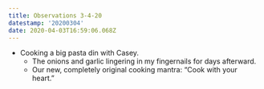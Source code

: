 ```yaml
---
title: Observations 3-4-20
datestamp: '20200304'
date: 2020-04-03T16:59:06.068Z
---
```

- Cooking a big pasta din with Casey.
	- The onions and garlic lingering in my fingernails for days afterward.
	- Our new, completely original cooking mantra: “Cook with your heart.”